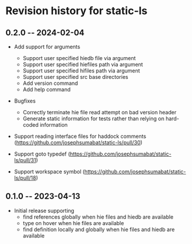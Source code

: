 # Revision history for static-ls

## 0.2.0 -- 2024-02-04

* Add support for arguments
  * Support user specified hiedb file via argument
  * Support user specified hiefiles path via argument
  * Support user specified hifiles path via argument
  * Support user specified src base directories
  * Add version command
  * Add help command

* Bugfixes
  * Correctly terminate hie file read attempt on bad version header
  * Generate static information for tests rather than relying on hard-coded information

* Support reading interface files for haddock comments (https://github.com/josephsumabat/static-ls/pull/30)

* Support goto typedef (https://github.com/josephsumabat/static-ls/pull/31)

* Support workspace symbol (https://github.com/josephsumabat/static-ls/pull/18)

## 0.1.0 -- 2023-04-13

* Initial release supporting
  * find references globally when hie files and hiedb are available
  * type on hover when hie files are available
  * find definition locally and globally when hie files and hiedb are available
